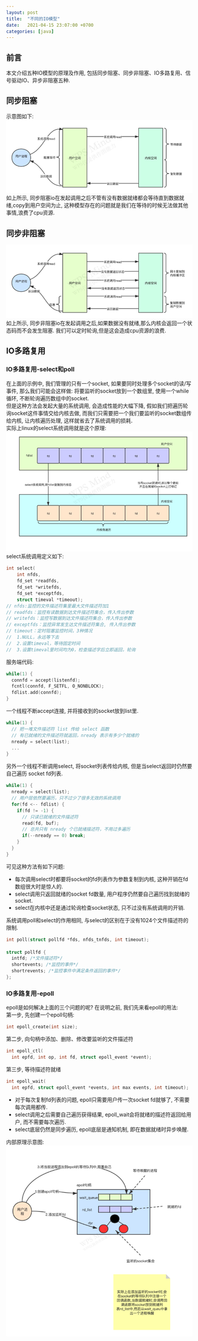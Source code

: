 ```yaml
---
layout: post
title:  "不同的IO模型"
date:   2021-04-15 23:07:00 +0700
categories: [java]
---
```


## 前言
本文介绍五种IO模型的原理及作用, 包括同步阻塞、同步非阻塞、IO多路复用、信号驱动IO、异步非阻塞五种.

## 同步阻塞
示意图如下:
![avatar](/static/img/IO模型-同步阻塞.png)
如上所示, 同步阻塞io在发起调用之后不管有没有数据就绪都会等待直到数据就绪,copy到用户空间为止,
这种模型存在的问题就是我们在等待的时候无法做其他事情,浪费了cpu资源.

## 同步非阻塞
![avatar](/static/img/io模型-同步非阻塞.png)
如上所示, 同步非阻塞io在发起调用之后,如果数据没有就绪,那么内核会返回一个状态码而不会发生阻塞.
我们可以定时轮询,但是这会造成cpu资源的浪费.

## IO多路复用

### IO多路复用-select和poll
在上面的示例中, 我们管理的只有一个socket, 如果要同时处理多个socket的读/写事件, 那么我们可能会这样做:
将要监听的socket放到一个数组里, 使用一个while循环, 不断轮询遍历数组中的socket.  
但是这种方法会发起大量的系统调用, 会造成性能的大幅下降, 假如我们把遍历轮询socket这件事情交给内核去做,
而我们只需要把一个我们要监听的socket数组传给内核, 让内核遍历处理, 这样就省去了系统调用的损耗.  
实际上linux的select系统调用就是这个原理:
![avatar](/static/img/IO模型-IO多路复用-select.png)
select系统调用定义如下:
```c++
int select(
    int nfds,
    fd_set *readfds,
    fd_set *writefds,
    fd_set *exceptfds,
    struct timeval *timeout);
// nfds:监控的文件描述符集里最大文件描述符加1
// readfds：监控有读数据到达文件描述符集合，传入传出参数
// writefds：监控写数据到达文件描述符集合，传入传出参数
// exceptfds：监控异常发生达文件描述符集合, 传入传出参数
// timeout：定时阻塞监控时间，3种情况
//  1.NULL，永远等下去
//  2.设置timeval，等待固定时间
//  3.设置timeval里时间均为0，检查描述字后立即返回，轮询
```
服务端代码:
```c++
while(1) {
  connfd = accept(listenfd);
  fcntl(connfd, F_SETFL, O_NONBLOCK);
  fdlist.add(connfd);
}
```
一个线程不断accept连接, 并将接收到的socket放到list里.

```c++
while(1) {
  // 把一堆文件描述符 list 传给 select 函数
  // 有已就绪的文件描述符就返回，nready 表示有多少个就绪的
  nready = select(list);
  ...
}
```
另外一个线程不断调用select, 将socket列表传给内核, 但是当select返回时仍然要自己遍历
socket fd列表.
```c++
while(1) {
  nready = select(list);
  // 用户层依然要遍历，只不过少了很多无效的系统调用
  for(fd <-- fdlist) {
    if(fd != -1) {
      // 只读已就绪的文件描述符
      read(fd, buf);
      // 总共只有 nready 个已就绪描述符，不用过多遍历
      if(--nready == 0) break;
    }
  }
}
```
可见这种方法有如下问题:
- 每次调用select时都要将socket的fd列表作为参数复制到内核, 这种开销在fd数组很大时是惊人的.
- select调用只返回就绪的socket fd数量, 用户程序仍然要自己遍历找到就绪的socket.
- select在内核中还是通过轮询检查socket状态, 只不过没有系统调用的开销.


系统调用poll和select的作用相同, 与select的区别在于没有1024个文件描述符的限制.
```c++
int poll(struct pollfd *fds, nfds_tnfds, int timeout);

struct pollfd {
  intfd; /*文件描述符*/
  shortevents; /*监控的事件*/
  shortrevents; /*监控事件中满足条件返回的事件*/
};
```

### IO多路复用-epoll
epoll是如何解决上面的三个问题的呢?
在说明之前, 我们先来看epoll的用法:  
第一步, 先创建一个epoll句柄:
```c++
int epoll_create(int size);
```
第二步, 向句柄中添加、删除、修改要监听的文件描述符
```c++
int epoll_ctl(
  int epfd, int op, int fd, struct epoll_event *event);
```
第三步, 等待描述符就绪
```c++
int epoll_wait(
  int epfd, struct epoll_event *events, int max events, int timeout);
```

- 对于每次复制fd列表的问题, epoll只需要用户传一次socket fd就够了, 不需要每次调用都传.
- select调用之后需要自己遍历获得结果, epoll_wait会将就绪的描述符返回给用户, 而不需要每次遍历.
- select底层仍然是同步遍历, epoll底层是通知机制, 即在数据就绪时异步唤醒.

内部原理示意图:
![avatar](/static/img/IO模型-IO多路复用-epoll.png)














